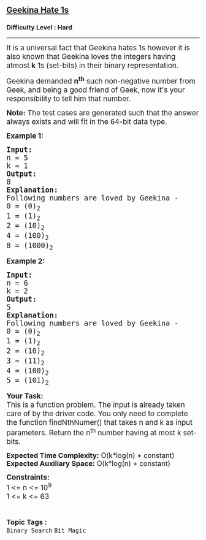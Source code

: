 <h2><a href="https://www.geeksforgeeks.org/problems/geekina-hate-1s/0">Geekina Hate 1s</a></h2><h3>Difficulty Level : Hard</h3><hr><div class="problems_problem_content__Xm_eO"><p><span style="font-size: 14pt;">It is a universal fact that Geekina hates 1s however it is also known that Geekina loves the integers having atmost <strong>k</strong> 1s (set-bits) in their binary representation.&nbsp;</span></p>
<p><span style="font-size: 14pt;">Geekina demanded <strong>n<sup>th</sup></strong> such non-negative number from Geek, and being a good friend of Geek, now it's your responsibility to tell him that number.</span></p>
<p><span style="font-size: 14pt;"><strong>Note:</strong> The test cases are generated such that the answer always exists and will fit in the 64-bit data type.</span></p>
<p><strong><span style="font-size: 14pt;">Example 1:</span></strong></p>
<pre><strong><span style="font-size: 14pt;">Input:</span></strong><br><span style="font-size: 14pt;">n = 5<br>k = 1</span><br><strong><span style="font-size: 14pt;">Output:</span></strong><br><span style="font-size: 14pt;">8</span><br><strong><span style="font-size: 14pt;">Explanation:</span></strong><br><span style="font-size: 14pt;">Following numbers are loved by Geekina -<br></span><span style="font-size: 14pt;">0 = (0)<sub>2</sub><br></span><span style="font-size: 14pt;">1 = (1)<sub>2</sub><br></span><span style="font-size: 14pt;">2 = (10)<sub>2</sub><br></span><span style="font-size: 14pt;">4 = (100)<sub>2</sub><br>8 = (1000)<sub>2</sub></span></pre>
<p><strong><span style="font-size: 14pt;">Example 2:</span></strong></p>
<pre><strong><span style="font-size: 14pt;">Input:</span></strong><br><span style="font-size: 14pt;">n = 6<br>k = 2</span><br><strong><span style="font-size: 14pt;">Output:</span></strong><br><span style="font-size: 14pt;">5</span><br><strong><span style="font-size: 14pt;">Explanation:</span></strong><br><span style="font-size: 14pt;">Following numbers are loved by Geekina -<br></span><span style="font-size: 14pt;">0 = (0)<sub>2</sub><br></span><span style="font-size: 14pt;">1 = (1)<sub>2</sub><br></span><span style="font-size: 14pt;">2 = (10)<sub>2</sub><br></span><span style="font-size: 14pt;">3 = (11)<sub>2</sub><br>4 = (100)<sub>2</sub><br>5 = (101)<sub style="font-family: -apple-system, BlinkMacSystemFont, 'Segoe UI', Roboto, Oxygen, Ubuntu, Cantarell, 'Open Sans', 'Helvetica Neue', sans-serif;">2</sub></span></pre>
<p><span style="font-size: 14pt;"><strong>Your Task:<br></strong></span><span style="font-size: 18.6667px;">This is a function problem. The input is already taken care of by the driver code. You only need to complete the function findNthNumer() that takes n and k as input parameters. Return the n<sup>th</sup> number having at most k set-bits.</span></p>
<p><span style="font-size: 18.6667px;"><strong style="font-size: 18px;">Expected Time Complexity:</strong><span style="font-size: 18px;"> O(k*log(n)</span></span><span style="font-size: 18px;">&nbsp;</span><span style="font-size: 18px;">+ constant</span><span style="font-size: 18px;">)<br></span><span style="font-size: 18.6667px;"><strong style="font-size: 18px;">Expected Auxiliary Space:</strong><span style="font-size: 18px;"> O(</span></span><span style="font-size: 18px;">k*log(n) + constant</span><span style="font-size: 18px;">)</span></p>
<p><span style="font-size: 14pt;"><strong>Constraints:<br></strong></span><span style="font-size: 14pt;">1 &lt;= n &lt;= 10<sup>9<br></sup>1 &lt;= k &lt;= 63</span></p></div><br><p><span style=font-size:18px><strong>Topic Tags : </strong><br><code>Binary Search</code>&nbsp;<code>Bit Magic</code>&nbsp;